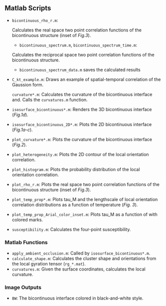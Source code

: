 ## Matlab Scripts

* `bicontinuous_rho_r.m`: 

  Calculates the real space two point correlation functions of the bicontinuous structure (inset of *Fig.3*).

  * `bicontinuous_spectrum.m`, `bicontinuous_spectrum_time.m`:  

  Calculates the reciprocal space two point correlation functions of the bicontinuous structure.

  * `bicontinuous_spectrum_data.m` saves the calculated results

* `C_kt_example.m`: Draws an example of spatial-temporal correlation of the Gaussion form.

  `curvature*.m`: Calculates the curvature of the bicontinuous interface and. Calls the `curvatures.m` function.
  
* `isosurface_bicontinuous*.m`: Renders the 3D bicontinuous interface (*Fig.1d*).

* `isosurface_bicontinuous_2D*.m`: Plots the 2D bicontinuous interface (*Fig.1a-c*).

* `plot_curvature*.m`: Plots the curvature of the bicontinuous interface (*Fig.2*).

* `plot_heterogeneity.m`: Plots the 2D contour of the local orientation correlation.

* `plot_histogram.m`: Plots the probability distribution of the local orientation correlation.

* `plot_rho_r.m`: Plots the real space two point correlation functions of the bicontinuous structure (inset of *Fig.3*).

* `plot_temp_prop*.m`: Plots tau_M and the lengthscale of local orientation correlation distributions as a function of temperature (*Fig. 3*).

* `plot_temp_prop_Arial_color_inset.m`: Plots tau_M as a function of with colored marks.

* `susceptibility.m`: Calculates the four-point susceptibility.

### Matlab Functions

* `apply_ambient_occlusion.m`: Called by `isosurface_bicontinuous*.m`.
* `calculate_shape.m`: Calculates the cluster shape and orientations from the local gyration tensor (`rg_*.mat`).
* `curvatures.m`: Given the surface coordinates, calculates the local curvature.

### Image Outputs

* `BW`: The bicontinuous interface colored in black-and-white style.
